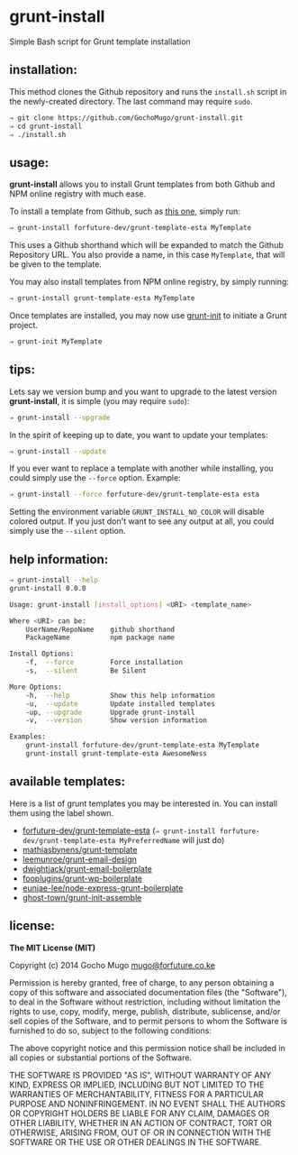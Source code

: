 
# grunt-install

Simple Bash script for Grunt template installation


## installation:

This method clones the Github repository and runs the `install.sh` script in
 the newly-created directory. The last command may require `sudo`.

```bash
⇒ git clone https://github.com/GochoMugo/grunt-install.git
⇒ cd grunt-install
⇒ ./install.sh
```


## usage:

__grunt-install__ allows you to install Grunt templates from both Github
 and NPM online registry with much ease.

To install a template from Github, such as [this one][esta], simply run:

```bash
⇒ grunt-install forfuture-dev/grunt-template-esta MyTemplate
```

This uses a Github shorthand which will be expanded to match the Github
 Repository URL. You also provide a name, in this case `MyTemplate`, that
 will be given to the template.

You may also install templates from NPM online registry, by simply
 running:

```bash
⇒ grunt-install grunt-template-esta MyTemplate
```

Once templates are installed, you may now use [grunt-init][grunt-init] to
 initiate a Grunt project.

```bash
⇒ grunt-init MyTemplate
```


## tips:

Lets say we version bump and you want to upgrade to the latest version
 __grunt-install__, it is simple (you may require `sudo`):

```bash
⇒ grunt-install --upgrade
```

In the spirit of keeping up to date, you want to update your templates:

```bash
⇒ grunt-install --update
```

If you ever want to replace a template with another while installing, you
 could simply use the `--force` option. Example:

```bash
⇒ grunt-install --force forfuture-dev/grunt-template-esta esta
```

Setting the environment variable `GRUNT_INSTALL_NO_COLOR` will
 disable colored output. If you just don't want to see any output at all,
 you could simply use the `--silent` option.


## help information:

```bash
⇒ grunt-install --help
grunt-install 0.0.0

Usage: grunt-install [install_options] <URI> <template_name>

Where <URI> can be:
    UserName/RepoName    github shorthand
    PackageName          npm package name

Install Options:
    -f,  --force         Force installation
    -s,  --silent        Be Silent

More Options:
    -h,  --help          Show this help information
    -u,  --update        Update installed templates
    -up, --upgrade       Upgrade grunt-install
    -v,  --version       Show version information

Examples:
    grunt-install forfuture-dev/grunt-template-esta MyTemplate
    grunt-install grunt-template-esta AwesomeNess
```

## available templates:

Here is a list of grunt templates you may be interested in. You can install
 them using the label shown.

* [forfuture-dev/grunt-template-esta][esta] (`⇒ grunt-install forfuture-dev/grunt-template-esta MyPreferredName` will just do)
* [mathiasbynens/grunt-template](https://github.com/mathiasbynens/grunt-template)
* [leemunroe/grunt-email-design](https://github.com/leemunroe/grunt-email-design)
* [dwightjack/grunt-email-boilerplate](https://github.com/dwightjack/grunt-email-boilerplate)
* [fooplugins/grunt-wp-boilerplate](https://github.com/fooplugins/grunt-wp-boilerplate)
* [eunjae-lee/node-express-grunt-boilerplate](https://github.com/eunjae-lee/node-express-grunt-boilerplate)
* [ghost-town/grunt-init-assemble](https://github.com/ghost-town/grunt-init-assemble)


## license:

__The MIT License (MIT)__

Copyright (c) 2014 Gocho Mugo <mugo@forfuture.co.ke>

Permission is hereby granted, free of charge, to any person
 obtaining a copy of this software and associated
 documentation files (the "Software"), to deal in the Software
 without restriction, including without limitation the rights
 to use, copy, modify, merge, publish, distribute, sublicense,
 and/or sell copies of the Software, and to permit persons to
 whom the Software is furnished to do so, subject to the
 following conditions:

The above copyright notice and this permission notice shall
 be included in all copies or substantial portions of the
 Software.

THE SOFTWARE IS PROVIDED "AS IS", WITHOUT WARRANTY OF ANY
 KIND, EXPRESS OR IMPLIED, INCLUDING BUT NOT LIMITED TO THE
 WARRANTIES OF MERCHANTABILITY, FITNESS FOR A PARTICULAR
 PURPOSE AND NONINFRINGEMENT. IN NO EVENT SHALL THE AUTHORS
 OR COPYRIGHT HOLDERS BE LIABLE FOR ANY CLAIM, DAMAGES OR
 OTHER LIABILITY, WHETHER IN AN ACTION OF CONTRACT, TORT OR
 OTHERWISE, ARISING FROM, OUT OF OR IN CONNECTION WITH THE
 SOFTWARE OR THE USE OR OTHER DEALINGS IN THE SOFTWARE.


[esta]:https://github.com/forfuture-dev/grunt-template-esta
[grunt-init]:https://github.com/gruntjs/grunt-init
